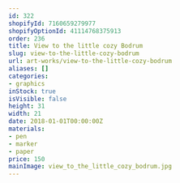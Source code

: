 ```yaml
---
id: 322
shopifyId: 7160659279977
shopifyOptionId: 41114768375913
order: 236
title: View to the little cozy Bodrum
slug: view-to-the-little-cozy-bodrum
url: art-works/view-to-the-little-cozy-bodrum
aliases: []
categories:
- graphics
inStock: true
isVisible: false
height: 31
width: 21
date: 2018-01-01T00:00:00Z
materials:
- pen
- marker
- paper
price: 150
mainImage: view_to_the_little_cozy_bodrum.jpg
---
```

